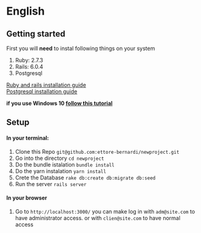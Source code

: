 <h1>English</h1>
<h2>Getting started</h2>
<p>First you will <b>need</b> to instal following things on your system</p>
<ol>
    <li>Ruby: 2.7.3</li>
    <li>Rails: 6.0.4</li>
    <li>Postgresql</li>
</ol>
<a href="https://gorails.com/setup/ubuntu/20.04"> Ruby and rails installation guide</a><br>
<a href="https://www.postgresql.org/download/linux/ubuntu/">Postgresql installation guide</a>

**if you use Windows 10 <a href="https://gorails.com/setup/windows/10">follow this tutorial</a>**

<h2>Setup</h2>
<h4>In your terminal:</h4>
<ol>
    <li>Clone this Repo <code>git@github.com:ettore-bernardi/newproject.git</code></li>
    <li>Go into the directory <code>cd newproject</code></li>
    <li>Do the bundle istalation <code>bundle install</code></li>
    <li>Do the yarn instalation <code>yarn install</code></li>
    <li>Crete the Database <code>rake db:create db:migrate db:seed</code></li>
    <li>Run the server <code>rails server</code></li>
</ol>

<h4>In your browser</h4>
<ol>
    <li>Go to <code>http://localhost:3000/</code> you can make log in with <code>adm@site.com</code> to have administrator access. or with <code>clien@site.com</code> to have normal access</li>
</ol>
